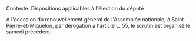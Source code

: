 Contexte: Dispositions applicables à l'élection du député

A l'occasion du renouvellement général de l'Assemblée nationale, à Saint-Pierre-et-Miquelon, par dérogation à l'article L. 55, le scrutin est organisé le samedi précédent.